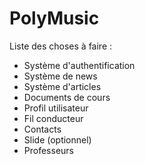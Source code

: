 # PolyMusic

Liste des choses à faire :
- Système d'authentification
- Système de news
- Système d'articles
- Documents de cours
- Profil utilisateur
- Fil conducteur
- Contacts
- Slide (optionnel)
- Professeurs
